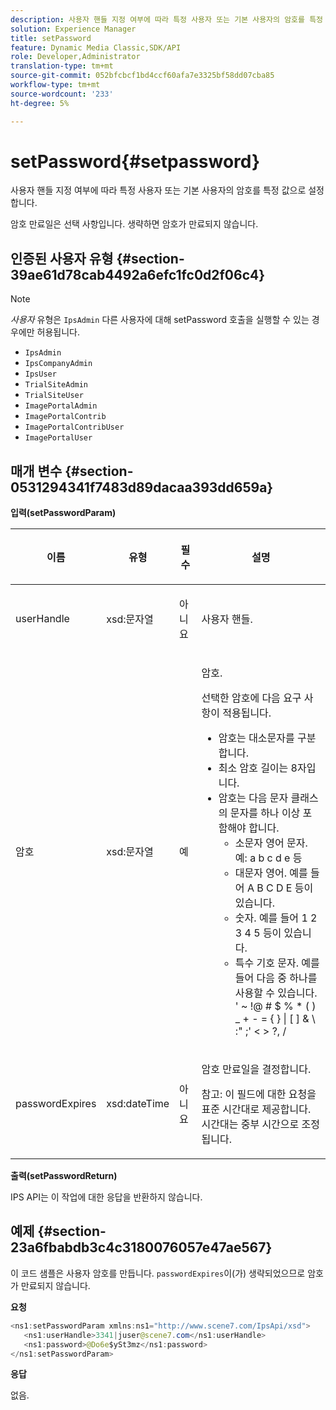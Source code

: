 ```yaml
---
description: 사용자 핸들 지정 여부에 따라 특정 사용자 또는 기본 사용자의 암호를 특정 값으로 설정합니다.
solution: Experience Manager
title: setPassword
feature: Dynamic Media Classic,SDK/API
role: Developer,Administrator
translation-type: tm+mt
source-git-commit: 052bfcbcf1bd4ccf60afa7e3325bf58dd07cba85
workflow-type: tm+mt
source-wordcount: '233'
ht-degree: 5%

---
```



# setPassword{#setpassword}

사용자 핸들 지정 여부에 따라 특정 사용자 또는 기본 사용자의 암호를 특정 값으로 설정합니다.

암호 만료일은 선택 사항입니다. 생략하면 암호가 만료되지 않습니다.

## 인증된 사용자 유형 {#section-39ae61d78cab4492a6efc1fc0d2f06c4}

>[!NOTE]
>
>*사용자* 유형은  `IpsAdmin` 다른 사용자에 대해 setPassword 호출을 실행할 수 있는 경우에만 허용됩니다.

* `IpsAdmin`
* `IpsCompanyAdmin`
* `IpsUser`
* `TrialSiteAdmin`
* `TrialSiteUser`
* `ImagePortalAdmin`
* `ImagePortalContrib`
* `ImagePortalContribUser`
* `ImagePortalUser`

## 매개 변수 {#section-0531294341f7483d89dacaa393dd659a}

**입력(setPasswordParam)**

<table id="table_BF54512811344E0B979C5070354E8048"> 
 <thead> 
  <tr> 
   <th colname="col1" class="entry"> <p>이름 </p> </th> 
   <th colname="col2" class="entry"> <p>유형 </p> </th> 
   <th colname="col3" class="entry"> <p>필수 </p> </th> 
   <th colname="col4" class="entry"> <p>설명 </p> </th> 
  </tr> 
 </thead>
 <tbody> 
  <tr> 
   <td colname="col1"> <p> <span class="codeph"> <span class="varname"> userHandle  </span> </span> </p> </td> 
   <td colname="col2"> <p> <span class="codeph"> xsd:문자열  </span> </p> </td> 
   <td colname="col3"> <p>아니요 </p> </td> 
   <td colname="col4"> <p>사용자 핸들. </p> </td> 
  </tr> 
  <tr> 
   <td colname="col1"> <p> <span class="codeph"> <span class="varname"> 암호  </span> </span> </p> </td> 
   <td colname="col2"> <p> <span class="codeph"> xsd:문자열  </span> </p> </td> 
   <td colname="col3"> <p>예 </p> </td> 
   <td colname="col4"> <p>암호. </p> <p>선택한 암호에 다음 요구 사항이 적용됩니다. </p> <p> 
     <ul id="ul_E5BE3621127C476788412174584075B3"> 
      <li id="li_0132852AFD774659A0224C450F19418C">암호는 대소문자를 구분합니다. </li> 
      <li id="li_71224B3A89C8461AB689BAD383EC8CEA">최소 암호 길이는 8자입니다. </li> 
      <li id="li_C21B6843EA734D1ABE0580185F775408">암호는 다음 문자 클래스의 문자를 하나 이상 포함해야 합니다. 
       <ul id="ul_D5D3911AD6214035BBD2AB8350A459C7"> 
        <li id="li_6E3F084100104F2CBCF130EF8852C7B7">소문자 영어 문자. 예: <span class="codeph"> a b c d e </span> 등 </li> 
        <li id="li_1FDED8D7348842BC857320D797D41217">대문자 영어. 예를 들어 <span class="codeph"> A B C D E </span> 등이 있습니다. </li> 
        <li id="li_C3C4D5412AA749F3B78F37B2B696CF80">숫자. 예를 들어 <span class="codeph"> 1 2 3 4 5 </span> 등이 있습니다. </li> 
        <li id="li_2730798F26E74B878BEDE510CD06D8DD">특수 기호 문자. 예를 들어 다음 중 하나를 사용할 수 있습니다.<span class="codeph"> ' ~ !@ # $ % * ( ) _ + - = { } | [ ] &amp; \ :" ;' &lt; &gt; ?, / </span> </li> 
       </ul> </li> 
     </ul> </p> </td> 
  </tr> 
  <tr> 
   <td colname="col1"> <p> <span class="codeph"> <span class="varname"> passwordExpires  </span> </span> </p> </td> 
   <td colname="col2"> <p> <span class="codeph"> xsd:dateTime  </span> </p> </td> 
   <td colname="col3"> <p>아니요 </p> </td> 
   <td colname="col4"> <p>암호 만료일을 결정합니다. <p>참고: 이 필드에 대한 요청을 표준 시간대로 제공합니다. 시간대는 중부 시간으로 조정됩니다. </p> </p> </td> 
  </tr> 
 </tbody> 
</table>

**출력(setPasswordReturn)**

IPS API는 이 작업에 대한 응답을 반환하지 않습니다.

## 예제 {#section-23a6fbabdb3c4c3180076057e47ae567}

이 코드 샘플은 사용자 암호를 만듭니다. `passwordExpires`이(가) 생략되었으므로 암호가 만료되지 않습니다.

**요청**

```java
<ns1:setPasswordParam xmlns:ns1="http://www.scene7.com/IpsApi/xsd">  
   <ns1:userHandle>3341|juser@scene7.com</ns1:userHandle> 
   <ns1:password>@Do6e$ySt3mz</ns1:password> 
</ns1:setPasswordParam>
```

**응답**

없음.
